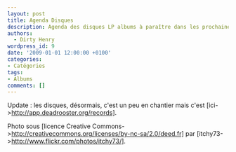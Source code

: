 ```yaml
---
layout: post
title: Agenda Disques
description: Agenda des disques LP albums à paraître dans les prochaines semaines.
authors:
  - Dirty Henry
wordpress_id: 9
date: '2009-01-01 12:00:00 +0100'
categories:
- Catégories
tags:
- Albums
comments: []
---
```

Update : les disques, désormais, c'est un peu en chantier mais c'est [ici->http://app.deadrooster.org/records].

Photo sous [licence Creative Commons->http://creativecommons.org/licenses/by-nc-sa/2.0/deed.fr] par [itchy73->http://www.flickr.com/photos/itchy73/].
